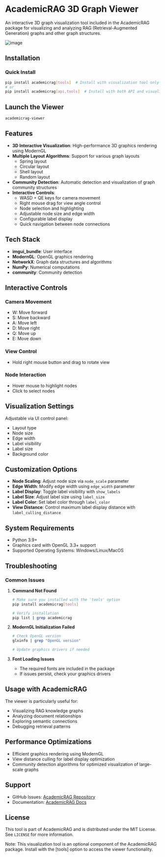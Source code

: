 # AcademicRAG 3D Graph Viewer

An interactive 3D graph visualization tool included in the AcademicRAG package for visualizing and analyzing RAG (Retrieval-Augmented Generation) graphs and other graph structures.

![image](https://github.com/user-attachments/assets/b0d86184-99fc-468c-96ed-c611f14292bf)

## Installation

### Quick Install
```bash
pip install academicrag[tools]  # Install with visualization tool only
# or
pip install academicrag[api,tools]  # Install with both API and visualization tools
```

## Launch the Viewer
```bash
academicrag-viewer
```

## Features

- **3D Interactive Visualization**: High-performance 3D graphics rendering using ModernGL
- **Multiple Layout Algorithms**: Support for various graph layouts
  - Spring layout
  - Circular layout
  - Shell layout
  - Random layout
- **Community Detection**: Automatic detection and visualization of graph community structures
- **Interactive Controls**:
  - WASD + QE keys for camera movement
  - Right mouse drag for view angle control
  - Node selection and highlighting
  - Adjustable node size and edge width
  - Configurable label display
  - Quick navigation between node connections

## Tech Stack

- **imgui_bundle**: User interface
- **ModernGL**: OpenGL graphics rendering
- **NetworkX**: Graph data structures and algorithms
- **NumPy**: Numerical computations
- **community**: Community detection

## Interactive Controls

### Camera Movement
- W: Move forward
- S: Move backward
- A: Move left
- D: Move right
- Q: Move up
- E: Move down

### View Control
- Hold right mouse button and drag to rotate view

### Node Interaction
- Hover mouse to highlight nodes
- Click to select nodes

## Visualization Settings

Adjustable via UI control panel:
- Layout type
- Node size
- Edge width
- Label visibility
- Label size
- Background color

## Customization Options

- **Node Scaling**: Adjust node size via `node_scale` parameter
- **Edge Width**: Modify edge width using `edge_width` parameter
- **Label Display**: Toggle label visibility with `show_labels`
- **Label Size**: Adjust label size using `label_size`
- **Label Color**: Set label color through `label_color`
- **View Distance**: Control maximum label display distance with `label_culling_distance`

## System Requirements

- Python 3.9+
- Graphics card with OpenGL 3.3+ support
- Supported Operating Systems: Windows/Linux/MacOS

## Troubleshooting

### Common Issues

1. **Command Not Found**
   ```bash
   # Make sure you installed with the 'tools' option
   pip install academicrag[tools]

   # Verify installation
   pip list | grep academicrag
   ```

2. **ModernGL Initialization Failed**
   ```bash
   # Check OpenGL version
   glxinfo | grep "OpenGL version"

   # Update graphics drivers if needed
   ```

3. **Font Loading Issues**
   - The required fonts are included in the package
   - If issues persist, check your graphics drivers

## Usage with AcademicRAG

The viewer is particularly useful for:
- Visualizing RAG knowledge graphs
- Analyzing document relationships
- Exploring semantic connections
- Debugging retrieval patterns

## Performance Optimizations

- Efficient graphics rendering using ModernGL
- View distance culling for label display optimization
- Community detection algorithms for optimized visualization of large-scale graphs

## Support

- GitHub Issues: [AcademicRAG Repository](https://github.com/shua-chen/AcademicRAG)
- Documentation: [AcademicRAG Docs](https://URL-to-docs)

## License

This tool is part of AcademicRAG and is distributed under the MIT License. See `LICENSE` for more information.

Note: This visualization tool is an optional component of the AcademicRAG package. Install with the [tools] option to access the viewer functionality.
